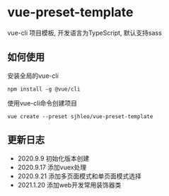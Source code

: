 # vue-preset-template
vue-cli 项目模板, 开发语言为TypeScript, 默认支持sass

## 如何使用
安装全局的vue-cli

    npm install -g @vue/cli

使用vue-cli命令创建项目

    vue create --preset sjhleo/vue-preset-template

## 更新日志
- 2020.9.9 初始化版本创建
- 2020.9.17 添加vuex处理
- 2020.9.21 添加多页面模式和单页面模式选择
- 2021.1.20 添加web开发常用装饰器类